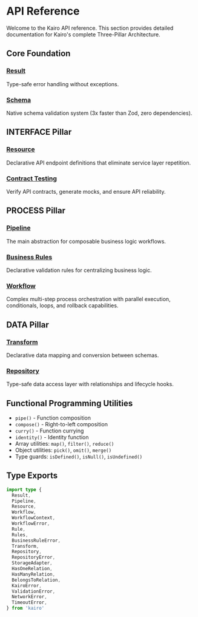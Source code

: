 # API Reference

Welcome to the Kairo API reference. This section provides detailed documentation for Kairo's complete Three-Pillar Architecture.

## Core Foundation

### [Result](/api/result)

Type-safe error handling without exceptions.

### [Schema](/api/schema)

Native schema validation system (3x faster than Zod, zero dependencies).

## INTERFACE Pillar

### [Resource](/api/resource)

Declarative API endpoint definitions that eliminate service layer repetition.

### [Contract Testing](/api/contract)

Verify API contracts, generate mocks, and ensure API reliability.

## PROCESS Pillar

### [Pipeline](/api/pipeline)

The main abstraction for composable business logic workflows.

### [Business Rules](/api/rules)

Declarative validation rules for centralizing business logic.

### [Workflow](/api/workflow)

Complex multi-step process orchestration with parallel execution, conditionals, loops, and rollback capabilities.

## DATA Pillar

### [Transform](/api/transform)

Declarative data mapping and conversion between schemas.

### [Repository](/api/repository)

Type-safe data access layer with relationships and lifecycle hooks.

## Functional Programming Utilities

- `pipe()` - Function composition
- `compose()` - Right-to-left composition
- `curry()` - Function currying
- `identity()` - Identity function
- Array utilities: `map()`, `filter()`, `reduce()`
- Object utilities: `pick()`, `omit()`, `merge()`
- Type guards: `isDefined()`, `isNull()`, `isUndefined()`

## Type Exports

```typescript
import type {
  Result,
  Pipeline,
  Resource,
  Workflow,
  WorkflowContext,
  WorkflowError,
  Rule,
  Rules,
  BusinessRuleError,
  Transform,
  Repository,
  RepositoryError,
  StorageAdapter,
  HasOneRelation,
  HasManyRelation,
  BelongsToRelation,
  KairoError,
  ValidationError,
  NetworkError,
  TimeoutError,
} from 'kairo'
```
